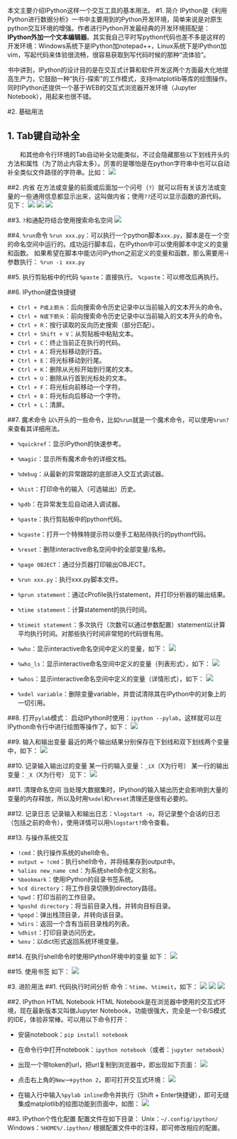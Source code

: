 本文主要介绍IPython这样一个交互工具的基本用法。
#1. 简介
IPython是《利用Python进行数据分析》一书中主要用到的Python开发环境，简单来说是对原生python交互环境的增强。作者进行Python开发最经典的开发环境搭配是：**IPython外加一个文本编辑器**。其实我自己平时写python代码也差不多是这样的开发环境：Windows系统下是IPython加notepad++，Linux系统下是IPython加vim，写起代码来体验很流畅，很容易获取到写代码时候的那种“流体验”。

书中讲到，IPython的设计目的是在交互式计算和软件开发这两个方面最大化地提高生产力，它鼓励一种“执行-探索”的工作模式，支持matplotlib等库的绘图操作。同时IPython还提供一个基于WEB的交互式浏览器开发环境（Jupyter Notebook），用起来也很不错。


#2. 基础用法
## 1. Tab键自动补全
　　和其他命令行环境的Tab自动补全功能类似，不过会隐藏那些以下划线开头的方法和属性（为了防止内容太多）。厉害的是哪怕是在python字符串中也可以自动补全类似文件路径的字符串。比如：
![](http://upload-images.jianshu.io/upload_images/8819542-e98dfafd7f52e724.png?imageMogr2/auto-orient/strip%7CimageView2/2/w/1240)


##2. 内省
在方法或变量的前面或后面加一个问号（`?`）就可以将有关该方法或变量的一些通用信息都显示出来，这叫做内省；使用`??`还可以显示函数的源代码。见下：
![](http://upload-images.jianshu.io/upload_images/8819542-6d7810779b2fedda.png?imageMogr2/auto-orient/strip%7CimageView2/2/w/1240)
![](http://upload-images.jianshu.io/upload_images/8819542-0f29524f8fe480d8.png?imageMogr2/auto-orient/strip%7CimageView2/2/w/1240)
![](http://upload-images.jianshu.io/upload_images/8819542-c743c83f7607b04a.png?imageMogr2/auto-orient/strip%7CimageView2/2/w/1240)


##3. `?`和通配符结合使用搜索命名空间
![](http://upload-images.jianshu.io/upload_images/8819542-02b9f6a4ec77bba9.png?imageMogr2/auto-orient/strip%7CimageView2/2/w/1240)


##4. `%run`命令
`%run xxx.py`：可以执行一个python脚本`xxx.py`，脚本是在一个空的命名空间中运行的。成功运行脚本后，在IPython中可以使用脚本中定义的变量和函数。
如果希望在脚本中能访问IPython之前定义的变量和函数，那么需要用-i参数执行：
`%run -i xxx.py`

##5. 执行剪贴板中的代码
`%paste`：直接执行。
`%cpaste`：可以修改后再执行。

##6. IPython键盘快捷键
* `Ctrl + P或上箭头`：后向搜索命令历史记录中以当前输入的文本开头的命令。
* `Ctrl + N或下箭头`：前向搜索命令历史记录中以当前输入的文本开头的命令。
* `Ctrl + R`：按行读取的反向历史搜索（部分匹配）。
* `Ctrl + Shift + V`：从剪贴板中粘贴文本。
* `Ctrl + C`：终止当前正在执行的代码。
* `Ctrl + A`：将光标移动到行首。
* `Ctrl + E`：将光标移动到行尾。
* `Ctrl + K`：删除从光标开始到行尾的文本。
* `Ctrl + U`：删除从行首到光标处的文本。
* `Ctrl + F`：将光标向前移动一个字符。
* `Ctrl + B`：将光标向后移动一个字符。
* `Ctrl + L`：清屏。

##7. 魔术命令
以`%`开头的一些命令，比如`%run`就是一个魔术命令，可以使用`%run?`来查看其详细用法。
* `%quickref`：显示IPython的快速参考。
* `%magic`：显示所有魔术命令的详细文档。
* `%debug`：从最新的异常跟踪的底部进入交互式调试器。
* `%hist`：打印命令的输入（可选输出）历史。
* `%pdb`：在异常发生后自动进入调试器。
* `%paste`：执行剪贴板中的python代码。
* `%cpaste`：打开一个特殊特提示符以便手工粘贴待执行的python代码。
* `%reset`：删除interactive命名空间中的全部变量/名称。
* `%page OBJECT`：通过分页器打印输出OBJECT。
* `%run xxx.py`：执行xxx.py脚本文件。
* `%prun statement`：通过cProfile执行statement，并打印分析器的输出结果。
* `%time statement`：计算statement的执行时间。
* `%timeit statement`：多次执行（次数可以通过参数配置）statement以计算平均执行时间。对那些执行时间非常短的代码很有用。
* `%who`：显示interactive命名空间中定义的变量，如下：
![](http://upload-images.jianshu.io/upload_images/8819542-a770250fa94e55f3.png?imageMogr2/auto-orient/strip%7CimageView2/2/w/1240)


* `%who_ls`：显示interactive命名空间中定义的变量（列表形式），如下：
![](http://upload-images.jianshu.io/upload_images/8819542-1e27843dc421f697.png?imageMogr2/auto-orient/strip%7CimageView2/2/w/1240)

* `%whos`：显示interactive命名空间中定义的变量（详情形式），如下：
![](http://upload-images.jianshu.io/upload_images/8819542-231fa29bb16bcbc0.png?imageMogr2/auto-orient/strip%7CimageView2/2/w/1240)

* `%xdel variable`：删除变量variable，并尝试清除其在IPython中的对象上的一切引用。

##8. 打开`pylab`模式：
启动IPython时使用：`ipython --pylab`，这样就可以在IPython命令行中进行绘图等操作了，如下：
![](http://upload-images.jianshu.io/upload_images/8819542-29ec11f98c72d9c9.png?imageMogr2/auto-orient/strip%7CimageView2/2/w/1240)

##9. 输入和输出变量
最近的两个输出结果分别保存在下划线和双下划线两个变量中，如下：
![](http://upload-images.jianshu.io/upload_images/8819542-4d943d0e49b22ce3.png?imageMogr2/auto-orient/strip%7CimageView2/2/w/1240)


##10. 记录输入输出过的变量
某一行的输入变量：`_iX`（X为行号）
某一行的输出变量：`_X`（X为行号）
见下：
![](http://upload-images.jianshu.io/upload_images/8819542-a355e915cb25050a.png?imageMogr2/auto-orient/strip%7CimageView2/2/w/1240)


##11. 清理命名空间
当处理大数据集时，IPython的输入输出历史会影响到大量的变量的内存释放，所以及时用`%xdel`和`%reset`清理还是很有必要的。

##12. 记录日志
记录输入和输出日志：`%logstart -o`，将记录整个会话的日志（包括之前的命令），使用详情可以用`%logstart?`命令查看。

##13. 与操作系统交互
* `!cmd`：执行操作系统的shell命令。
* `output = !cmd`：执行shell命令，并将结果存到output中。
* `%alias new_name cmd`：为系统shell命令定义别名。
* `%bookmark`：使用IPython的目录书签系统。
* `%cd directory`：将工作目录切换到directory路径。
* `%pwd`：打印当前的工作目录。
* `%pushd directory`：将当前目录入栈，并转向目标目录。
* `%popd`：弹出栈顶目录，并转向该目录。
* `%dirs`：返回一个含有当前目录栈的列表。
* `%dhist`：打印目录访问历史。
* `%env`：以dict形式返回系统环境变量。

##14. 在执行shell命令时使用IPython环境中的变量
如下：
![](http://upload-images.jianshu.io/upload_images/8819542-5d937ec94940cc32.png?imageMogr2/auto-orient/strip%7CimageView2/2/w/1240)


##15. 使用书签
如下：
![](http://upload-images.jianshu.io/upload_images/8819542-e4f0e6f04df99b70.png?imageMogr2/auto-orient/strip%7CimageView2/2/w/1240)

#3. 进阶用法
##1. 代码执行时间分析
命令：`%time`、`%timeit`，如下：
![](http://upload-images.jianshu.io/upload_images/8819542-383225c1a1460f89.png?imageMogr2/auto-orient/strip%7CimageView2/2/w/1240)
![](http://upload-images.jianshu.io/upload_images/8819542-d804fb0ef8746f05.png?imageMogr2/auto-orient/strip%7CimageView2/2/w/1240)
![](http://upload-images.jianshu.io/upload_images/8819542-49e7c6cb6e234fc7.png?imageMogr2/auto-orient/strip%7CimageView2/2/w/1240)


##2. IPython HTML Notebook
HTML Notebook是在浏览器中使用的交互式环境，现在最新版本又叫做Jupyter Notebook，功能很强大，完全是一个B/S模式的IDE，体验非常棒。可以用以下命令打开：
* 安装notebook：`pip install notebook`
* 在命令行中打开notebook：`ipython notebook`（或者：`jupyter notebook`）
* 出现一个带token的url，把url复制到浏览器中，即出现如下页面：
![](http://upload-images.jianshu.io/upload_images/8819542-51b45651c8efc3c5.png?imageMogr2/auto-orient/strip%7CimageView2/2/w/1240)


* 点击右上角的`New`—>`python 2`，即可打开交互式环境：
![](http://upload-images.jianshu.io/upload_images/8819542-4223a1a5335916a2.png?imageMogr2/auto-orient/strip%7CimageView2/2/w/1240)


* 在输入行中输入`%pylab inline`命令并执行（Shift + Enter快捷键），即可无缝集成matplotlib的绘图功能到页面中，如图：
![](http://upload-images.jianshu.io/upload_images/8819542-5acf4179e3bc8c3c.png?imageMogr2/auto-orient/strip%7CimageView2/2/w/1240)

##3. IPython个性化配置
配置文件在如下目录：
Unix：`~/.config/ipython/`
Windows：`%HOME%/.ipython/`
根据配置文件中的注释，即可修改相应的配置。
